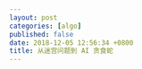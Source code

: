 ```yaml
---
layout: post
categories: [algo]
published: false
date: 2018-12-05 12:56:34 +0800
title: 从迷宫问题到 AI 贪食蛇
---
```


